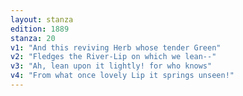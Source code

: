```yaml
---
layout: stanza
edition: 1889
stanza: 20
v1: "And this reviving Herb whose tender Green"
v2: "Fledges the River-Lip on which we lean--"
v3: "Ah, lean upon it lightly! for who knows"
v4: "From what once lovely Lip it springs unseen!"
---
```

